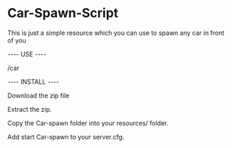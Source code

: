 # Car-Spawn-Script
This is just a simple resource which you can use to spawn any car in front of you

---- USE ----

/car <vehicle name>
  
---- INSTALL ----  

  Download the zip file

  Extract the zip.

  Copy the Car-spawn folder into your resources/ folder.

  Add start Car-spawn to your server.cfg.
